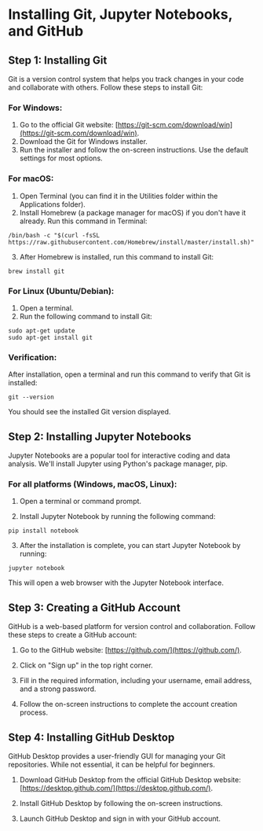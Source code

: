 
# Installing Git, Jupyter Notebooks, and GitHub  
  
## Step 1: Installing Git  
  
Git is a version control system that helps you track changes in your code and collaborate with others. Follow these steps to install Git:  
  
### For Windows:  
  
1. Go to the official Git website: [https://git-scm.com/download/win](https://git-scm.com/download/win).  
2. Download the Git for Windows installer.  
3. Run the installer and follow the on-screen instructions. Use the default settings for most options.  
  
### For macOS:  
  
1. Open Terminal (you can find it in the Utilities folder within the Applications folder).  
2. Install Homebrew (a package manager for macOS) if you don't have it already. Run this command in Terminal:  
```  
/bin/bash -c "$(curl -fsSL https://raw.githubusercontent.com/Homebrew/install/master/install.sh)"
```  
3. After Homebrew is installed, run this command to install Git:  
```  
brew install git  
```  
  
### For Linux (Ubuntu/Debian):  
  
1. Open a terminal.  
2. Run the following command to install Git:  
```  
sudo apt-get update  
sudo apt-get install git  
```  
  
### Verification:  
  
After installation, open a terminal and run this command to verify that Git is installed:  
  
```  
git --version  
```  
  
You should see the installed Git version displayed.  
  
## Step 2: Installing Jupyter Notebooks  
  
Jupyter Notebooks are a popular tool for interactive coding and data analysis. We'll install Jupyter using Python's package manager, pip.  
  
### For all platforms (Windows, macOS, Linux):  
  
1. Open a terminal or command prompt.  
  
2. Install Jupyter Notebook by running the following command:  
  
```  
pip install notebook  
```  
  
3. After the installation is complete, you can start Jupyter Notebook by running:  
  
```  
jupyter notebook  
```  
  
This will open a web browser with the Jupyter Notebook interface.  
  
## Step 3: Creating a GitHub Account  
  
GitHub is a web-based platform for version control and collaboration. Follow these steps to create a GitHub account:  
  
1. Go to the GitHub website: [https://github.com/](https://github.com/).  
  
2. Click on "Sign up" in the top right corner.  
  
3. Fill in the required information, including your username, email address, and a strong password.  
  
4. Follow the on-screen instructions to complete the account creation process.  
  
## Step 4: Installing GitHub Desktop
  
GitHub Desktop provides a user-friendly GUI for managing your Git repositories. While not essential, it can be helpful for beginners.  
  
1. Download GitHub Desktop from the official GitHub Desktop website: [https://desktop.github.com/](https://desktop.github.com/).  
  
2. Install GitHub Desktop by following the on-screen instructions.  
  
3. Launch GitHub Desktop and sign in with your GitHub account.
